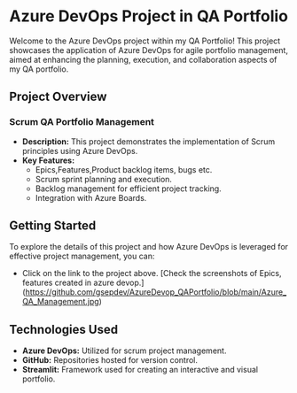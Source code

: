 # Azure DevOps Project in QA Portfolio

Welcome to the Azure DevOps project within my QA Portfolio! This project showcases the application of Azure DevOps for agile portfolio management, aimed at enhancing the planning, execution, and collaboration aspects of my QA portfolio.

## Project Overview

### Scrum QA Portfolio Management

- **Description:** This project demonstrates the implementation of Scrum principles using Azure DevOps.
- **Key Features:**
  - Epics,Features,Product backlog items, bugs etc.
  - Scrum sprint planning and execution.
  - Backlog management for efficient project tracking.
  - Integration with Azure Boards.

## Getting Started

To explore the details of this project and how Azure DevOps is leveraged for effective project management, you can:
- Click on the link to the project above.
[Check the screenshots of Epics, features created in azure devop.] (https://github.com/gsepdev/AzureDevop_QAPortfolio/blob/main/Azure_QA_Management.jpg)

## Technologies Used

- **Azure DevOps:** Utilized for scrum project management.
- **GitHub:** Repositories hosted for version control.
- **Streamlit:** Framework used for creating an interactive and visual portfolio.




